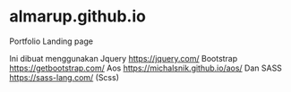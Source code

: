 # almarup.github.io
Portfolio Landing page

Ini dibuat menggunakan Jquery https://jquery.com/
Bootstrap https://getbootstrap.com/
Aos https://michalsnik.github.io/aos/
Dan SASS https://sass-lang.com/ (Scss)

